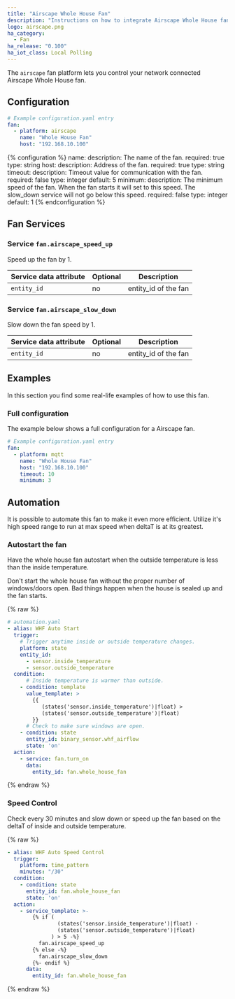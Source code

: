 ```yaml
---
title: "Airscape Whole House Fan"
description: "Instructions on how to integrate Airscape Whole House fans into Home Assistant."
logo: airscape.png
ha_category:
  - Fan
ha_release: "0.100"
ha_iot_class: Local Polling
---
```


The `airscape` fan platform lets you control your network connected Airscape Whole House fan.

## Configuration

```yaml
# Example configuration.yaml entry
fan:
  - platform: airscape
    name: "Whole House Fan"
    host: "192.168.10.100"
```

{% configuration %}
name:
  description: The name of the fan.
  required: true
  type: string
host:
  description: Address of the fan.
  required: true
  type: string
timeout:
  description: Timeout value for communication with the fan.
  required: false
  type: integer
  default: 5
minimum:
  description: The minimum speed of the fan.  When the fan starts it will set to this speed.  The slow_down service will not go below this speed.
  required: false
  type: integer
  default: 1
{% endconfiguration %}

## Fan Services

### Service `fan.airscape_speed_up`

Speed up the fan by 1.

| Service data attribute | Optional | Description                                          |
|------------------------|----------|------------------------------------------------------|
| `entity_id`            |       no | entity_id of the fan                                 |

### Service `fan.airscape_slow_down`

Slow down the fan speed by 1.

| Service data attribute | Optional | Description                                          |
|------------------------|----------|------------------------------------------------------|
| `entity_id`            |       no | entity_id of the fan                                 |

## Examples

In this section you find some real-life examples of how to use this fan.

### Full configuration

The example below shows a full configuration for a Airscape fan.

```yaml
# Example configuration.yaml entry
fan:
  - platform: mqtt
    name: "Whole House Fan"
    host: "192.168.10.100"
    timeout: 10
    minimum: 3

```

## Automation

It is possible to automate this fan to make it even more efficient.  Utilize it's high speed range to run at max speed when deltaT is at its greatest.

### Autostart the fan

Have the whole house fan autostart when the outside temperature is less than the inside temperature.
<div class='note warning'>
Don't start the whole house fan without the proper number of windows/doors open.  Bad things happen when the house is sealed up and the fan starts.
</div>

{% raw %}

```yaml
# automation.yaml
- alias: WHF Auto Start
  trigger:
    # Trigger anytime inside or outside temperature changes.
    platform: state
    entity_id:
      - sensor.inside_temperature
      - sensor.outside_temperature
  condition:
      # Inside temperature is warmer than outside.
    - condition: template
      value_template: >
        {{
           (states('sensor.inside_temperature')|float) >
           (states('sensor.outside_temperature')|float)
        }}
      # Check to make sure windows are open.
    - condition: state
      entity_id: binary_sensor.whf_airflow
      state: 'on'
  action:
    - service: fan.turn_on
      data:
        entity_id: fan.whole_house_fan
```

{% endraw %}

### Speed Control

Check every 30 minutes and slow down or speed up the fan based on the deltaT of inside and outside temperature.

{% raw %}

```yaml
- alias: WHF Auto Speed Control
  trigger:
    platform: time_pattern
    minutes: "/30"
  condition:
    - condition: state
      entity_id: fan.whole_house_fan
      state: 'on'
  action:
    - service_template: >-
        {% if (
                (states('sensor.inside_temperature')|float) -
                (states('sensor.outside_temperature')|float)
              ) > 5 -%}
          fan.airscape_speed_up
        {% else -%}
          fan.airscape_slow_down
        {%- endif %}
      data:
        entity_id: fan.whole_house_fan
```

{% endraw %}
